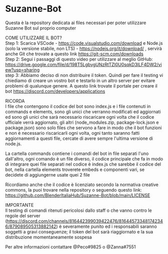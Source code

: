 # Suzanne-Bot
Questa è la repository dedicata ai files necessari per poter utilizzare Suzanne Bot sul proprio computer


COME UTILIZZARE IL BOT?<br/>
Step 1: Scarica VSCode - https://code.visualstudio.com/download e Node.js (solo la versione stabile, non LTS) - https://nodejs.org/it/download/ , servirà anche Git che trovate a questo link https://git-scm.com/downloads <br/>
Step 2: Segui i passaggi di questo video per utilizzare al meglio GitHub: https://drive.google.com/file/d/198T5LgbvgUNzRtTZl0U0sqkD3ILF4DW2/view?usp=sharing<br/>
step 3: Abbiamo deciso di non distribuire il token. Quindi per fare il testing vi chiediamo di creare un vostro bot e testarlo in un altro server per evitare problemi di qualunque genere. A questo link trovate il portale per creare il bot https://discord.com/developers/applications<br/>


RICORDA<br/>
I file che contengono il codice del bot sono index.js e i file contenuti in commands e elements, sono gli unici che verranno modificati ed aggiornati ed sono gli unici che sarà necessario riscaricare ogni volta che il codice ufficiale verrà aggiornato, gli altri (node_modules.zip, package-lock.json e package.json) sono solo files che servono a fare in modo che il bot funzioni e non è necessario riscaricarli ogni volta, ogni tanto saranno fatti aggiornamenti a questi file, cercate di avere sempre l'ultima versione di node.js.

La cartella commands contiene i comandi del bot in file separati l'uno dall'altro, ogni comando è un file diverso, il codice principale che fa in modo di integrare quei file separati nel codice è index.js che sarebbe il codice del bot, nella cartella elements troverete embeds e componenti vari, se decidete di aggiungerne usate quei 2 file

Ricordiamo anche che il codice è licenziato secondo la normativa creative commons, la puoi trovare nella repository o seguendo questo link: https://github.com/BlenderItaliaHub/Suzanne-Bot/blob/main/LICENSE

IMPORTANTE<br/>
Il testing di comandi ritenuti pericolosi dallo staff o che vanno contro le regole del server (https://discord.com/channels/816442399039422476/816445733481742346/879089505313882142) è severamente punito ed i responsabili saranno soggetti a gravi conseguenze; il token del bot sarà riaggiornato e la sua distribuzione momentaneamente sospesa

Per altre informazioni contattare @Peco#9825 o @Zanna#7551

